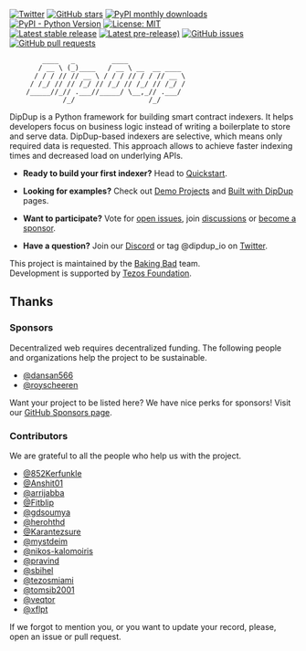 [![Twitter](https://badgen.net/badge/icon/dipdup_io?icon=twitter&label=)](https://twitter.com/dipdup_io)
[![GitHub stars](https://img.shields.io/github/stars/dipdup-io/dipdup?color=2c2c2c)](https://github.com/dipdup-io/dipdup)
[![PyPI monthly downloads](https://img.shields.io/pypi/dm/dipdup?color=2c2c2c)](https://pypi.org/project/dipdup/)
[![PyPI - Python Version](https://img.shields.io/pypi/pyversions/dipdup?color=2c2c2c)](https://www.python.org)
[![License: MIT](https://img.shields.io/github/license/dipdup-io/dipdup?color=2c2c2c)](https://github.com/dipdup-io/dipdup/blob/master/LICENSE)
<br>
[![Latest stable release](https://img.shields.io/github/v/release/dipdup-io/dipdup?label=stable%20release&color=2c2c2c)](https://github.com/dipdup-io/dipdup/releases)
[![Latest pre-release)](https://img.shields.io/github/v/release/dipdup-io/dipdup?include_prereleases&label=latest%20release&color=2c2c2c)](https://github.com/dipdup-io/dipdup/releases)
[![GitHub issues](https://img.shields.io/github/issues/dipdup-io/dipdup?color=2c2c2c)](https://github.com/dipdup-io/dipdup/issues)
[![GitHub pull requests](https://img.shields.io/github/issues-pr/dipdup-io/dipdup?color=2c2c2c)](https://github.com/dipdup-io/dipdup/pulls)

```text
        ____   _         ____              
       / __ \ (_)____   / __ \ __  __ ____ 
      / / / // // __ \ / / / // / / // __ \
     / /_/ // // /_/ // /_/ // /_/ // /_/ /
    /_____//_// .___//_____/ \__,_// .___/ 
             /_/                  /_/      
```

DipDup is a Python framework for building smart contract indexers. It helps developers focus on business logic instead of writing a boilerplate to store and serve data. DipDup-based indexers are selective, which means only required data is requested. This approach allows to achieve faster indexing times and decreased load on underlying APIs.

* **Ready to build your first indexer?** Head to [Quickstart](https://docs.dipdup.io/quickstart).

* **Looking for examples?** Check out [Demo Projects](https://docs.dipdup.io/examples/demo-projects) and [Built with DipDup](https://docs.dipdup.io/examples/built-with-dipdup) pages.

* **Want to participate?** Vote for [open issues](https://github.com/dipdup-io/dipdup/issues?q=is%3Aissue+is%3Aopen+sort%3Aupdated-desc), join [discussions](https://github.com/dipdup-io/dipdup/discussions) or [become a sponsor](https://github.com/sponsors/dipdup-io).

* **Have a question?** Join our [Discord](https://discord.gg/sfqjBpmU) or tag @dipdup_io on [Twitter](https://twitter.com/dipdup_io).

This project is maintained by the [Baking Bad](https://bakingbad.dev/) team.
<br>
Development is supported by [Tezos Foundation](https://tezos.foundation/).

## Thanks

### Sponsors

Decentralized web requires decentralized funding. The following people and organizations help the project to be sustainable.

- [@dansan566](https://github.com/dansan566)
- [@royscheeren](https://github.com/royscheeren)

Want your project to be listed here? We have nice perks for sponsors! Visit our [GitHub Sponsors page](https://github.com/sponsors/dipdup-io).

### Contributors

We are grateful to all the people who help us with the project.

- [@852Kerfunkle](https://github.com/852Kerfunkle)
- [@Anshit01](https://github.com/Anshit01)
- [@arrijabba](https://github.com/arrijabba)
- [@Fitblip](https://github.com/Fitblip)
- [@gdsoumya](https://github.com/gdsoumya)
- [@herohthd](https://github.com/herohthd)
- [@Karantezsure](https://github.com/Karantezsure)
- [@mystdeim](https://github.com/mystdeim)
- [@nikos-kalomoiris](https://github.com/nikos-kalomoiris)
- [@pravind](https://github.com/pravind)
- [@sbihel](https://github.com/sbihel)
- [@tezosmiami](https://github.com/tezosmiami)
- [@tomsib2001](https://github.com/tomsib2001)
- [@veqtor](https://github.com/veqtor)
- [@xflpt](https://github.com/xflpt)

If we forgot to mention you, or you want to update your record, please, open an issue or pull request.
